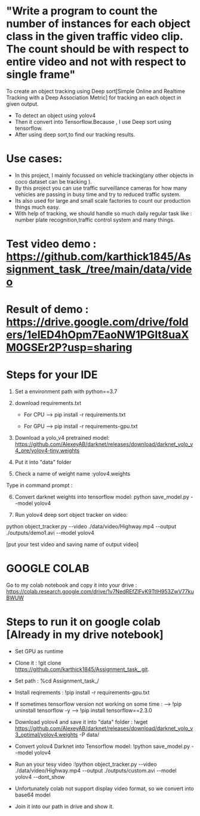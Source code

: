 # "Write a program to count the number of instances for each object class in the given traffic video clip. The count should be with respect to entire video and not with respect to single frame"

 To create an object tracking using Deep sort[Simple Online and Realtime Tracking with a Deep Association Metric] for tracking an each object in given output.
 
 * To detect an object using yolov4
 * Then it convert into Tensorflow.Because , I use Deep sort using tensorflow.
 * After using deep sort,to find our tracking results.
 
 # Use cases:
 
 * In this project, I mainly focussed on vehicle tracking(any other objects in coco dataset can be tracking ).
 * By this project you can use traffic surveillance cameras for how many vehicles are passing in busy time and try to reduced traffic system.
 * Its also used for large and small scale factories to count our production things much easy.
 * With help of tracking, we should handle so much daily regular task like : number plate recognition,traffic control system and many things.


# Test video demo : https://github.com/karthick1845/Assignment_task_/tree/main/data/video


# Result of demo : https://drive.google.com/drive/folders/1eIED4hOpm7EaoNW1PGIt8uaXM0GSEr2P?usp=sharing


 # Steps for your IDE
 
  1) Set a environment path with python==3.7

  2) download requirements.txt
       * For CPU --> pip install -r requirements.txt

       * For GPU --> pip install -r requirements-gpu.txt

  3) Download a yolo_v4 pretrained model:  https://github.com/AlexeyAB/darknet/releases/download/darknet_yolo_v4_pre/yolov4-tiny.weights

  4) Put it into "data" folder

  5) Check a name of weight name :yolov4.weights

  Type in command prompt :

  6) Convert darknet weights into tensorflow model:
  python save_model.py --model yolov4

  7) Run yolov4 deep sort object tracker on video:

  python object_tracker.py --video ./data/video/Highway.mp4 --output ./outputs/demo1.avi --model yolov4

  [put your test video and saving name of output video]
  
 # GOOGLE COLAB
 
 Go to my colab notebook and copy it into your drive : https://colab.research.google.com/drive/1v7NedREfZIFvK9TtlH953ZwV77kuBWUW
 
 # Steps to run it on google colab [Already in my drive notebook]
 
  *  Set GPU as runtime

  *  Clone it : !git clone https://github.com/karthick1845/Assignment_task_.git.

  * Set path : %cd Assignment_task_/

  * Install reqirements : !pip install -r requirements-gpu.txt

  * If sometimes tensorflow version not working on some time :
               --> !pip uninstall tensorflow -y
               --> !pip install tensorflow==2.3.0

  * Download yolov4 and save it into "data" folder : !wget https://github.com/AlexeyAB/darknet/releases/download/darknet_yolo_v3_optimal/yolov4.weights -P data/

  * Convert yolov4 Darknet into Tensorflow model: !python save_model.py --model yolov4

  * Run an your tesy video :!python object_tracker.py --video ./data/video/Highway.mp4 --output ./outputs/custom.avi --model yolov4 --dont_show

  * Unfortunately colab not support display video format, so we convert into base64 model

  * Join it into our path in drive and show it.
